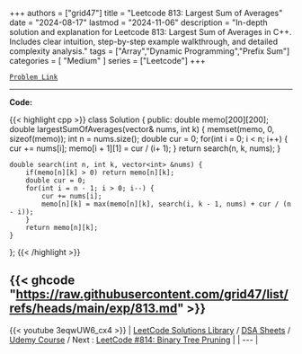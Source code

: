 
+++
authors = ["grid47"]
title = "Leetcode 813: Largest Sum of Averages"
date = "2024-08-17"
lastmod = "2024-11-06"
description = "In-depth solution and explanation for Leetcode 813: Largest Sum of Averages in C++. Includes clear intuition, step-by-step example walkthrough, and detailed complexity analysis."
tags = ["Array","Dynamic Programming","Prefix Sum"]
categories = [
    "Medium"
]
series = ["Leetcode"]
+++



[`Problem Link`](https://leetcode.com/problems/largest-sum-of-averages/description/)

---
**Code:**

{{< highlight cpp >}}
class Solution {
public:
    double memo[200][200];
    double largestSumOfAverages(vector<int>& nums, int k) {
        memset(memo, 0, sizeof(memo));
        int n = nums.size();
        double cur = 0;
        for(int i = 0; i < n; i++) {
            cur += nums[i];
            memo[i + 1][1] = cur / (i+ 1);
        }
        return search(n, k, nums);
    }

    double search(int n, int k, vector<int> &nums) {
        if(memo[n][k] > 0) return memo[n][k];
        double cur = 0;
        for(int i = n - 1; i > 0; i--) {
            cur += nums[i];
            memo[n][k] = max(memo[n][k], search(i, k - 1, nums) + cur / (n - i));
        }
        return memo[n][k];
    }
};
{{< /highlight >}}

{{< ghcode "https://raw.githubusercontent.com/grid47/list/refs/heads/main/exp/813.md" >}}
---
{{< youtube 3eqwUW6_cx4 >}}
| [LeetCode Solutions Library](https://grid47.xyz/leetcode/) / [DSA Sheets](https://grid47.xyz/sheets/) / [Udemy Course](https://grid47.xyz/courses/) / Next : [LeetCode #814: Binary Tree Pruning](https://grid47.xyz/posts/leetcode-814-binary-tree-pruning-solution/) |
| --- |
